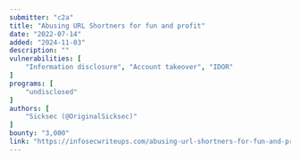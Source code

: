 ```yaml
---
submitter: "c2a"
title: "Abusing URL Shortners for fun and profit"
date: "2022-07-14"
added: "2024-11-03"
description: ""
vulnerabilities: [
    "Information disclosure", "Account takeover", "IDOR"
]
programs: [
    "undisclosed"
]
authors: [
    "Sicksec (@OriginalSicksec)"
]
bounty: "3,000"
link: "https://infosecwriteups.com/abusing-url-shortners-for-fun-and-profit-c83c67713916"
---
```




